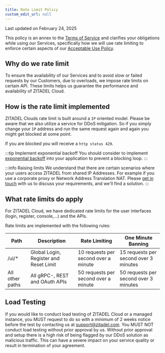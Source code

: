 ```yaml
---
title: Rate Limit Policy
custom_edit_url: null
---
```


Last updated on February 24, 2025

This policy is an annex to the [Terms of Service](../terms-of-service) and clarifies your obligations while using our Services, specifically how we will use rate limiting to enforce certain aspects of our [Acceptable Use Policy](acceptable-use-policy).

## Why do we rate limit

To ensure the availability of our Services and to avoid slow or failed requests by our Customers, due to overloads, we impose rate limits on certain API. These limits helps us guarantee the performance and availability of ZITADEL Cloud.

## How is the rate limit implemented

ZITADEL Clouds rate limit is built around a `IP` oriented model.
Please be aware that we also utilize a service for DDoS mitigation.
So if you simply change your `IP` address and run the same request again and again you might get blocked at some point.

If you are blocked you will receive a `http status 429`.

:::tip Implement exponential backoff
You should consider to implement [exponential backoff](https://en.wikipedia.org/wiki/Exponential_backoff) into your application to prevent a blocking loop.
:::

:::info Raising limits
We understand that there are certain scenarios where your users access ZITADEL from shared IP Addresses.
For example if you use a corporate proxy or Network Address Translation NAT.
Please [get in touch](https://zitadel.com/contact) with us to discuss your requirements, and we'll find a solution.
:::

## What rate limits do apply

For ZITADEL Cloud, we have dedicated rate limits for the user interfaces (login, register, console,...) and the APIs.

Rate limits are implemented with the following rules:

| Path                 | Description                            | Rate Limiting                        | One Minute Banning                    |
|----------------------|----------------------------------------|--------------------------------------|---------------------------------------|
| /ui/\*               | Global Login, Register and Reset Limit | 10 requests per second over a minute | 15 requests per second over 3 minutes |
| All other paths      | All gRPC-, REST and OAuth APIs         | 50 requests per second over a minute | 50 requests per second over 3 minutes |

## Load Testing

If you would like to conduct load testing of ZITADEL Cloud or a managed instance, you MUST request to do so with a minimum of 2 weeks notice before the test by contacting us at [support@zitadel.com](mailto:support@zitadel.com).
You MUST NOT conduct load testing without prior approval by us. Without prior approval and setup there is a high risk of being flagged by our DDoS solution as malicious traffic. This can have a severe impact on your service quality or result in termination of your agreement.
